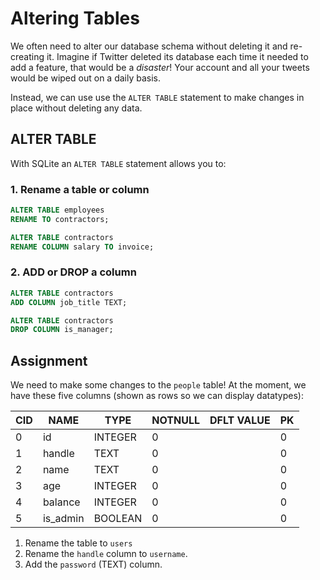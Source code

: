 # Altering Tables

We often need to alter our database schema without deleting it and re-creating it. Imagine if Twitter deleted its database each time it needed to add a feature, that would be a *disaster*! Your account and all your tweets would be wiped out on a daily basis.

Instead, we can use use the `ALTER TABLE` statement to make changes in place without deleting any data.

## ALTER TABLE

With SQLite an `ALTER TABLE` statement allows you to:

### 1. Rename a table or column

```SQL
ALTER TABLE employees
RENAME TO contractors;

ALTER TABLE contractors
RENAME COLUMN salary TO invoice;
```

### 2. ADD or DROP a column

```SQL
ALTER TABLE contractors
ADD COLUMN job_title TEXT;

ALTER TABLE contractors
DROP COLUMN is_manager;
```

## Assignment

We need to make some changes to the `people` table! At the moment, we have these five columns (shown as rows so we can display datatypes):

| CID | NAME     | TYPE    | NOTNULL | DFLT VALUE | PK  |
| --- | -------- | ------- | ------- | ---------- | --- |
| 0   | id       | INTEGER | 0       |            | 0   |
| 1   | handle   | TEXT    | 0       |            | 0   |
| 2   | name     | TEXT    | 0       |            | 0   |
| 3   | age      | INTEGER | 0       |            | 0   |
| 4   | balance  | INTEGER | 0       |            | 0   |
| 5   | is_admin | BOOLEAN | 0       |            | 0   |

1. Rename the table to `users`
2. Rename the `handle` column to `username`.
3. Add the `password` (TEXT) column. 
